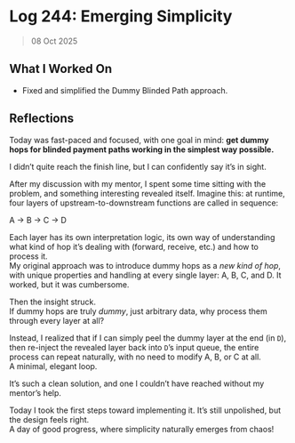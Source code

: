 # Log 244: Emerging Simplicity

> 08 Oct 2025

## What I Worked On

- Fixed and simplified the Dummy Blinded Path approach.

## Reflections

Today was fast-paced and focused, with one goal in mind: **get dummy hops for
blinded payment paths working in the simplest way possible.**

I didn’t quite reach the finish line, but I can confidently say it’s in sight.

After my discussion with my mentor, I spent some time sitting with the problem,
and something interesting revealed itself. Imagine this: at runtime, four layers
of upstream-to-downstream functions are called in sequence:

A → B → C → D

Each layer has its own interpretation logic, its own way of understanding what
kind of hop it’s dealing with (forward, receive, etc.) and how to process it.  
My original approach was to introduce dummy hops as a _new kind of hop_, with
unique properties and handling at every single layer: A, B, C, and D. It worked,
but it was cumbersome.

Then the insight struck.  
If dummy hops are truly _dummy_, just arbitrary data, why process them through
every layer at all?

Instead, I realized that if I can simply peel the dummy layer at the end (in
`D`), then re-inject the revealed layer back into `D`’s input queue, the entire
process can repeat naturally, with no need to modify A, B, or C at all.  
A minimal, elegant loop.

It’s such a clean solution, and one I couldn’t have reached without my mentor’s
help.

Today I took the first steps toward implementing it. It’s still unpolished, but
the design feels right.  
A day of good progress, where simplicity naturally emerges from chaos!
